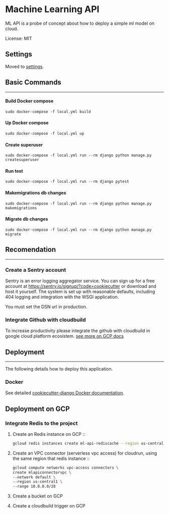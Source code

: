 # Machine Learning API

ML API is a probe of concept about how to deploy a simple ml model on cloud.

License: MIT

## Settings

Moved to [settings](http://cookiecutter-django.readthedocs.io/en/latest/settings.html).

## Basic Commands

_______________

#### Build Docker compose

```
sudo docker-compose -f local.yml build
```

#### Up Docker compose

```
sudo docker-compose -f local.yml up
```

#### Create superuser

```
sudo docker-compose -f local.yml run --rm django python manage.py createsuperuser
```

#### Run test

```
sudo docker-compose -f local.yml run --rm django pytest
```

#### Makemigrations db changes

```
sudo docker-compose -f local.yml run --rm django python manage.py makemigrations
```

#### Migrate db changes

```
sudo docker-compose -f local.yml run --rm django python manage.py migrate
```

## Recomendation

-------------

### Create a Sentry account

Sentry is an error logging aggregator service. You can sign up for a free account at <https://sentry.io/signup/?code=cookiecutter> or download and host it yourself.
The system is set up with reasonable defaults, including 404 logging and integration with the WSGI application.

You must set the DSN url in production.

### Integrate Github with cloudbuild

To increase productivity please integrate the github with cloudbuild in google cloud platform ecosistem. [see more on GCP docs](https://cloud.google.com/build/docs/automating-builds/github/build-repos-from-github)

## Deployment

________________

The following details how to deploy this application.

### Docker

See detailed [cookiecutter-django Docker documentation](http://cookiecutter-django.readthedocs.io/en/latest/deployment-with-docker.html).

## Deployment on GCP

### Integrate Redis to the project

1. Create an Redis instance on GCP ::

   ```bash
   gcloud redis instances create ml-api-rediscache --region us-central1
   ```

1. Create an VPC connector (serverless vpc access) for cloudrun, using the same region that redis instance ::

   ```bash
   gcloud compute networks vpc-access connectors \
   create mlapiconnectorvpc \
   --network default \
   --region us-central1 \
   --range 10.8.0.0/28
   ```

1. Create a bucket on GCP
1. Create a cloudbuild trigger on GCP
